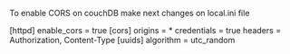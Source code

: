To enable CORS on couchDB make next changes on local.ini file

[httpd]
enable_cors = true
[cors]
origins = *
credentials = true
headers = Authorization, Content-Type
[uuids]
algorithm = utc_random